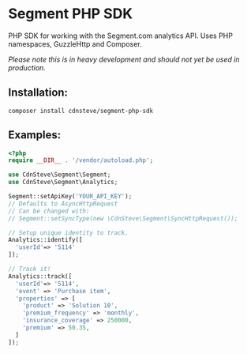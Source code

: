 # Segment PHP SDK

PHP SDK for working with the Segment.com analytics API.
Uses PHP namespaces, GuzzleHttp and Composer.

*Please note this is in heavy development and should not yet be used in production.*


## Installation:

`composer install cdnsteve/segment-php-sdk`


## Examples:

```php
<?php
require __DIR__ . '/vendor/autoload.php';

use CdnSteve\Segment\Segment;
use CdnSteve\Segment\Analytics;

Segment::setApiKey('YOUR_API_KEY');
// Defaults to AsyncHttpRequest
// Can be changed with:
// Segment::setSyncType(new \CdnSteve\Segment\SyncHttpRequest());

// Setup unique identity to track.
Analytics::identify([
  'userId'=> '5114'
]);

// Track it!
Analytics::track([
  'userId'=> '5114',
  'event' => 'Purchase item',
  'properties' => [
    'product' => 'Solution 10',
    'premium_frequency' => 'monthly',
    'insurance_coverage' => 250000,
    'premium' => 50.35,
  ]
]);
```
